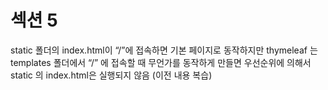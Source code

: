 # 섹션 5

static 폴더의 index.html이 “/”에 접속하면 기본 페이지로 동작하지만 thymeleaf 는 templates 폴더에서 “/” 에 접속할 때 무언가를 동작하게 만들면 우선순위에 의해서 static 의 index.html은 실행되지 않음 (이전 내용 복습)
